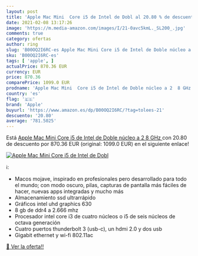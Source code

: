 ```yaml
---
layout: post
title: 'Apple Mac Mini  Core i5 de Intel de Dobl al 20.80 % de descuento'
date: 2021-02-08 13:17:26
image: 'https://m.media-amazon.com/images/I/21-0avc5kmL._SL200_.jpg'
comments: true
category: ofertas
author: ring
slug: 'B00OQ2I6RC-es Apple Mac Mini Core i5 de Intel de Doble núcleo a 2 8 GHz'
sku: 'B00OQ2I6RC-es'
tags: [ 'apple', ]
actualPrice: 870.36 EUR
currency: EUR
price: 870.36
comparePrice: 1099.0 EUR
prodname: 'Apple Mac Mini  Core i5 de Intel de Doble núcleo a 2  8 GHz '
country: 'es'
flag: '🇪🇸'
brand: 'Apple'
buyurl: 'https://www.amazon.es/dp/B00OQ2I6RC/?tag=tolees-21'
descuento: '20.80'
average: '781.5025'
---
```


Está [Apple Mac Mini  Core i5 de Intel de Doble núcleo a 2  8 GHz ](https://www.amazon.es/dp/B00OQ2I6RC/?tag=tolees-21) con 20.80 de descuento por 870.36 EUR (original: 1099.0 EUR) en el siguiente enlace!

[![Apple Mac Mini  Core i5 de Intel de Dobl](https://m.media-amazon.com/images/I/21-0avc5kmL._SL200_.jpg)](https://www.amazon.es/dp/B00OQ2I6RC/?tag=tolees-21)

ℹ️:

- Macos mojave, inspirado en profesionales pero desarrollado para todo el mundo; con modo oscuro, pilas, capturas de pantalla más fáciles de hacer, nuevas apps integradas y mucho más
- Almacenamiento ssd ultrarrápido
- Gráficos intel uhd graphics 630
- 8 gb de ddr4 a 2.666 mhz
- Procesador intel core i3 de cuatro núcleos o i5 de seis núcleos de octava generación
- Cuatro puertos thunderbolt 3 (usb-c), un hdmi 2.0 y dos usb
- Gigabit ethernet y wi-fi 802.11ac

[🛒 Ver la oferta!!](https://www.amazon.es/dp/B00OQ2I6RC/?tag=tolees-21)
